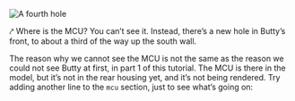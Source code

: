 ![A fourth hole](img/butty/mcu-1-default.png)

⤤ Where is the MCU? You can’t see it. Instead, there’s a new hole in Butty’s
front, to about a third of the way up the south wall.

The reason why we cannot see the MCU is not the same as the reason we could not
see Butty at first, in part 1 of this tutorial. The MCU is there in the model,
but it’s not in the rear housing yet, and it’s not being rendered. Try adding
another line to the `mcu` section, just to see what’s going on:
